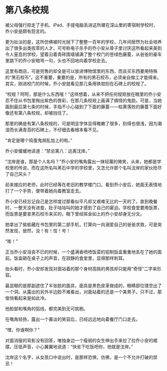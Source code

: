 # 第八条校规

被父母强行掠走了手机、iPad、手提电脑丢进这所建在深山里的寄宿制学校时，乔小安是颇有怨言的。 

更为扯淡的是，这所仿佛被时光抛下了整整一百年的学校，几年间居然为社会培养出了很多出类拔萃的人才。可号称电子杀手的乔小安从骨子里讨厌这所看起来美到令人窒息的学校，望着沿着青砖围墙铺满了整个校门的苍绿色藤蔓，从爸爸的豪车里跳下的乔小安暗骂一句，头也不回地向着学校走去。 

这里有商店，可是兜售的却全是可以放进博物馆里的东西，而且买东西要用特殊的“黑石校币”。这不重要，重要的是，所有的黑石校币，必须亲自做工才能得来。其实，刚进校门的时候，乔小安就看见那几条用铁钳刻在石碑上的校规了。 

“校规？呵呵，那是什么东西哦！”这样想着，从来不把任何规矩放在眼里的乔小安忍不住从书包里掏出紫色的唇彩，在那几条校规上画满了搞怪的鬼脸。可是，当她画到最后第七条的时候，手指不小心碰到了下面的藤蔓——枯黄落败的藤蔓下面好像还有第八条校规，却被挡住了。 

那里的确是有第八条校规的，可是明显字体显得稚嫩了很多，刻得也很浅，因为潮湿而长满青苔的石碑上，不仔细去看根本看不见。 

“肯定是哪个捣蛋鬼胡乱加上的啦。” 

乔小安缓缓地读道：“禁忌第八：远离沈岸。” 

“沈岸是谁，那是个人名吗？”乔小安的嘴角露出一抹轻蔑的微笑，从来，她都是学校里的传说，而在这所名叫黑石中学的学校里，又怎允许那个名叫沈岸的家伙抢尽了自己风头？ 

前来接应的老师，此时已经等在老旧的教学楼门口。看到乔小安后，她面无表情地打了一个手势，便带着她向着教室走去。 

乔小安已经忘记自己是怎样度过那看似平凡却又艰难无比的一天的了，直到晚餐时，一整天没有进食，肚子咕咕叫的她才感到了自己的窘迫。学校食堂要用饭票，而饭票是要拿黑石校币来买的，眼下曾经挥金如土的乔小安却身无分文。 

她拿出了偷偷藏在书包里的第二部手机，打算向一向溺爱自己的爸爸求救，可是突然发现，居然，没！有！信！号！ 

“嘭！” 

正当乔小安沮丧不已的时候，一个盛满香喷喷饭菜的铝制饭盒重重地丢在了她的面前。饭盒砸在桌子上的声音，在寂静的食堂里，显得那样刺耳。 

抬头看时，乔小安却发现对面站着的那个身材高挑的男孩却只能用“奇怪”二字来形容。 

最显眼的是那副遮住了半张脸的面具，面具是黑色皮革做成的，眼睛部位镂空出了一个洞。从露出的另外半边脸不难看出，对面站着的还是一个美男子。只不过，那俊俏看起来是如此冷。 

他脸部和嘴角的弧线，都完美到无可挑剔。 

在嘴角轻扬，露出一个寡淡的笑容后，已经远远地向着餐厅门口走去。 

“嘿，你谁啊你？” 

对面消瘦的背影没有回答，唯独身边一个瘦弱的女生伸出手来拉了拉乔小安的裙摆，压低声音，小心翼翼地说道：“快坐下吃饭吧你，他就是沈岸。” 

沈岸这个名字，从女孩口中说出时，是那样恐惧，仿佛，是一个不允许打破的禁忌！